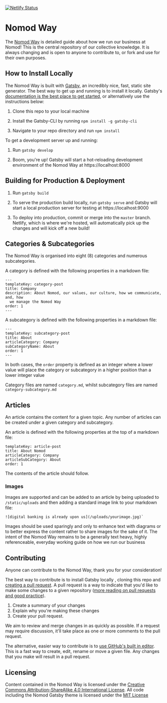 [![Netlify Status](https://api.netlify.com/api/v1/badges/c5db16b1-1274-4fa8-902c-426e9c0900e1/deploy-status)](https://app.netlify.com/sites/nomod-way/deploys)

# Nomod Way
The [Nomod Way][1] is detailed guide about how we run our business at Nomod! This is the central repository of our collective knowledge. It is always changing and is open to anyone to contribute to, or fork and use for their own purposes.

## How to Install Locally
The Nomod Way is built with [Gatsby][2], an incredibly nice, fast, static site generator.
The best way to get up and running is to install it locally. Gatsby's [documentation is the best place to get started][3], or alternatively use the instructions below:

1. Clone this repo to your local machine

2. Install the Gatsby-CLI by running `npm install -g gatsby-cli`

3. Navigate to your repo directory and run `npm install`

To get a development server up and running:

1. Run `gatsby develop`

2. Boom, you're up! Gatsby will start a hot-reloading development environment of the Nomod Way at https://localhost:8000

## Building for Production & Deployment
1. Run `gatsby build`

2. To serve the production build locally, run `gatsby serve` and Gatsby will start a local production server for testing at https://localhost:9000

3. To deploy into production, commit or merge into the `master` branch. Netlify, which is where we're hosted, will automatically pick up the changes and will kick off a new build!

## Categories & Subcategories
The Nomod Way is organised into eight (8) categories and numerous subcategories.

A category is defined with the following properties in a markdown file:

```
---
templateKey: category-post
title: Company
description: About Nomod, our values, our culture, how we communicate, and, how
  we manage the Nomod Way
order: 1
--- 
````

A subcategory is defined with the following properties in a markdown file:

```
---
templateKey: subcategory-post
title: About
articleCategory: Company
subCategoryName: About
order: 1
---
```

In both cases, the `order` property is defined as an integer where a lower value will place the category or subcategory in a higher position than a lower integer value

Category files are named `category.md`, whilst subcategory files are named `category-subcategory.md`

## Articles
An article contains the content for a given topic. Any number of articles can be created under a given category and subcategory.

An article is defined with the following properties at the top of a markdown file:

```
templateKey: article-post
title: About Nomod
articleCategory: Company
articleSubCategory: About
order: 1
````
The contents of the article should follow. 

### Images
Images are supported and can be added to an article by being uploaded to `/static/uploads` and then adding a standard image link to your markdown file: 

```
![digital banking is already upon us](/uploads/yourimage.jpg)`
````

Images should be used sparingly and only to enhance text with diagrams or to better express the content rather to share images for the sake of it. The intent of the Nomod Way remains to be a generally text heavy, highly referenceable, everyday working guide on how we run our business


## Contributing
Anyone can contribute to the Nomod Way, thank you for your consideration!

The best way to contribute is to install Gatsby locally , cloning this repo and [creating a pull request][4]. A pull request is a way to indicate that you'd like to make some changes to a given repository ([more reading on pull requests and good practice][5]).

1. Create a summary of your changes
2. Explain why you're making these changes
3. Create your pull request.

We aim to review and merge changes in as quickly as possible. If a request may require discussion, it'll take place as one or more comments to the pull request.

The alternative, easier way to contribute is to [use GitHub's built in editor][6]. This is a fast way to create, edit, rename or move a given file. Any changes that you make will result in a pull request.

## Licensing
Content contained in the Nomod Way is licensed under the [Creative Commons Attribution-ShareAlike 4.0 International License][7]. All code including the Nomod Gatsby theme is licensed under the [MIT License][8]

[1]:https://way.nomod.com
[2]:https://www.gatsbyjs.org
[3]:https://www.gatsbyjs.org/docs/quick-start/
[4]:https://help.github.com/articles/creating-a-pull-request/
[5]:https://help.github.com/articles/about-pull-requests/
[6]:https://help.github.com/categories/managing-files-in-a-repository/
[7]:https://creativecommons.org/licenses/by-sa/4.0/
[8]:LICENSE.md
